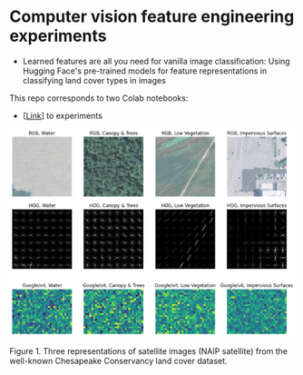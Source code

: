 # Computer vision feature engineering experiments

* Learned features are all you need for vanilla image classification: Using Hugging Face's pre-trained models for feature representations in classifying land cover types in images

This repo corresponds to two Colab notebooks:
 
* [[Link](https://colab.research.google.com/drive/1OOS7bjv_CirXko3CtmdT_EHkr6KCWpNx?usp=sharing)]  to experiments

<p align="center">
  <img src="https://github.com/daniel-furman/CV-feature-eng-experiments/blob/master/report_pictures/intro_examples_2.png?raw=true">
</p>

Figure 1. Three representations of satellite images (NAIP satellite) from the well-known Chesapeake Conservancy land cover dataset.


